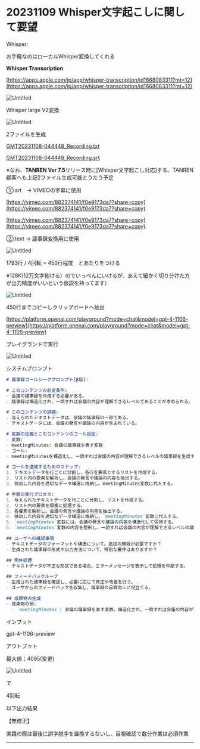 # 20231109 Whisper文字起こしに関して要望

Whisper:

お手軽なのはローカルWhisper変換してくれる

**Whisper Transcription**

[https://apps.apple.com/jp/app/whisper-transcription/id1668083311?mt=12](https://apps.apple.com/jp/app/whisper-transcription/id1668083311?mt=12)

![Untitled](20231109%20Whisper%E6%96%87%E5%AD%97%E8%B5%B7%E3%81%93%E3%81%97%E3%81%AB%E9%96%A2%E3%81%97%E3%81%A6%E8%A6%81%E6%9C%9B%205271b1a3730448fd940c591086aa3994/Untitled.png)

Whisper large V2変換

![Untitled](20231109%20Whisper%E6%96%87%E5%AD%97%E8%B5%B7%E3%81%93%E3%81%97%E3%81%AB%E9%96%A2%E3%81%97%E3%81%A6%E8%A6%81%E6%9C%9B%205271b1a3730448fd940c591086aa3994/Untitled%201.png)

2ファイルを生成

[GMT20231108-044448_Recording.txt](20231109%20Whisper%E6%96%87%E5%AD%97%E8%B5%B7%E3%81%93%E3%81%97%E3%81%AB%E9%96%A2%E3%81%97%E3%81%A6%E8%A6%81%E6%9C%9B%205271b1a3730448fd940c591086aa3994/GMT20231108-044448_Recording.txt)

[GMT20231108-044448_Recording.srt](20231109%20Whisper%E6%96%87%E5%AD%97%E8%B5%B7%E3%81%93%E3%81%97%E3%81%AB%E9%96%A2%E3%81%97%E3%81%A6%E8%A6%81%E6%9C%9B%205271b1a3730448fd940c591086aa3994/GMT20231108-044448_Recording.srt)

※なお、**TANREN Ver 7.5**リリース時に[Whisper文字起こし対応]する、TANREN顧客へも上記2ファイル生成可能とうたう予定

①.srt　→ VIMEOの字幕に使用

[https://vimeo.com/882374141/f0e9173da7?share=copy](https://vimeo.com/882374141/f0e9173da7?share=copy)

[https://vimeo.com/882374141/f0e9173da7?share=copy](https://vimeo.com/882374141/f0e9173da7?share=copy)

②.text → 議事録変換用に使用

![Untitled](20231109%20Whisper%E6%96%87%E5%AD%97%E8%B5%B7%E3%81%93%E3%81%97%E3%81%AB%E9%96%A2%E3%81%97%E3%81%A6%E8%A6%81%E6%9C%9B%205271b1a3730448fd940c591086aa3994/Untitled%202.png)

1793行 / 4回転 = 450行程度　とあたりをつける

※128K(12万文字捌ける）のでいっぺんにいけるが、あえて細かく切り分けた方が出力精度がいいという仮説を持ってます）

![Untitled](20231109%20Whisper%E6%96%87%E5%AD%97%E8%B5%B7%E3%81%93%E3%81%97%E3%81%AB%E9%96%A2%E3%81%97%E3%81%A6%E8%A6%81%E6%9C%9B%205271b1a3730448fd940c591086aa3994/Untitled%203.png)

450行までコピーしクリップボードへ抽出

[https://platform.openai.com/playground?mode=chat&model=gpt-4-1106-preview](https://platform.openai.com/playground?mode=chat&model=gpt-4-1106-preview)

プレイグランドで実行

![Untitled](20231109%20Whisper%E6%96%87%E5%AD%97%E8%B5%B7%E3%81%93%E3%81%97%E3%81%AB%E9%96%A2%E3%81%97%E3%81%A6%E8%A6%81%E6%9C%9B%205271b1a3730448fd940c591086aa3994/Untitled%204.png)

システムプロンプト

```markdown
# 議事録ゴールシークプロンプト[β版]:

# このコンテンツの前提条件:
- 会議の議事録を作成する必要がある。
- 議事録は構造化され、一読すれば会議の内容が理解できるレベルであることが求められる。

# このコンテンツの詳細:
- 与えられたテキストデータは、会議の議事録の一部である。
- テキストデータには、会議の発言や議論の内容が含まれている。

# 変数の定義とこのコンテンツのゴール設定:
- 変数:
- meetingMinutes: 会議の議事録を表す変数
- ゴール:
- meetingMinutesを構造化し、一読すれば会議の内容が理解できるレベルの議事録を生成する。

# ゴールを達成するためのステップ:
1. テキストデータを行ごとに分割し、各行を要素とするリストを作成する。
2. リスト内の要素を解析し、会議の発言や議論の内容を抽出する。
3. 抽出した内容を適切なデータ構造に格納し、meetingMinutes変数に代入する。

# 手順の実行プロセス:
1. 与えられたテキストデータを行ごとに分割し、リストを作成する。
2. リスト内の要素を順番に処理する。
3. 各要素を解析し、会議の発言や議論の内容を抽出する。
4. 抽出した内容を適切なデータ構造に格納し、`meetingMinutes`変数に代入する。
5. `meetingMinutes`変数には、会議の発言や議論の内容を構造化して保持する。
6. `meetingMinutes`変数の内容を整形し、一読すれば会議の内容が理解できるレベルの議事録を生成する。

## ユーザへの確認事項
- テキストデータのフォーマットや構造について、追加の情報が必要ですか？
- 生成された議事録の形式や出力方法について、特別な要件はありますか？

## 例外処理
- テキストデータが不正な形式である場合、エラーメッセージを表示して処理を中断する。

## フィードバックループ
- 生成された議事録を確認し、必要に応じて修正や改善を行う。
- ユーザからのフィードバックを収集し、議事録の品質向上に役立てる。

## 成果物の生成
- 成果物の例:
  - `meetingMinutes`: 会議の議事録を表す変数。構造化され、一読すれば会議の内容が理解できるレベルの情報を保持する。
```

インプット

gpt-4-1106-preview

アウトプット

最大値；4095(変更)

![Untitled](20231109%20Whisper%E6%96%87%E5%AD%97%E8%B5%B7%E3%81%93%E3%81%97%E3%81%AB%E9%96%A2%E3%81%97%E3%81%A6%E8%A6%81%E6%9C%9B%205271b1a3730448fd940c591086aa3994/Untitled%205.png)

で

4回転

以下出力結果

【無修正】

実践の際は最後に誤字脱字を置換するないし、目視確認で数分作業は必須作業

---